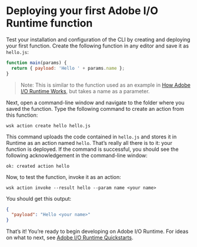 # Deploying your first Adobe I/O Runtime function

Test your installation and configuration of the CLI by creating and deploying your first function. Create the following function in any editor and save it as `hello.js`:

```js
function main(params) {
  return { payload: 'Hello ' + params.name };
}
```

> Note: This is similar to the function used as an example in [How Adobe I/O Runtime Works](../about/howitworks.md 'How it works'), but takes a name as a parameter.

Next, open a command-line window and navigate to the folder where you saved the function. Type the following command to create an action from this function:

`wsk action create hello hello.js`

This command uploads the code contained in `hello.js` and stores it in Runtime as an action named `hello`. That&rsquo;s really all there is to it: your function is deployed. If the command is successful, you should see the following acknowledgement in the command-line window:

`ok: created action hello`

Now, to test the function, invoke it as an action:

`wsk action invoke --result hello --param name <your name>`

You should get this output:

```json
{
  "payload": "Hello <your name>"
}
```

That&rsquo;s it! You&rsquo;re ready to begin developing on Adobe I/O Runtime. For ideas on what to next, see [Adobe I/O Runtime Quickstarts](quickstarts.md 'Quickstarts').
